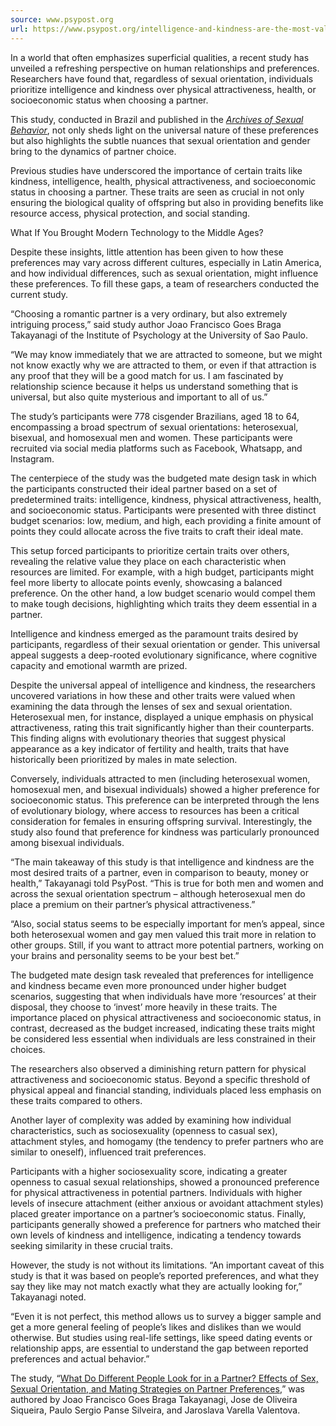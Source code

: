 ```yaml
---
source: www.psypost.org
url: https://www.psypost.org/intelligence-and-kindness-are-the-most-valued-traits-in-romantic-partners-study-finds/
---
```


In a world that often emphasizes superficial qualities, a recent study has unveiled a refreshing perspective on human relationships and preferences. Researchers have found that, regardless of sexual orientation, individuals prioritize intelligence and kindness over physical attractiveness, health, or socioeconomic status when choosing a partner.

This study, conducted in Brazil and published in the [_Archives of Sexual Behavior_](https://doi.org/10.1007/s10508-023-02767-4), not only sheds light on the universal nature of these preferences but also highlights the subtle nuances that sexual orientation and gender bring to the dynamics of partner choice.

Previous studies have underscored the importance of certain traits like kindness, intelligence, health, physical attractiveness, and socioeconomic status in choosing a partner. These traits are seen as crucial in not only ensuring the biological quality of offspring but also in providing benefits like resource access, physical protection, and social standing.

What If You Brought Modern Technology to the Middle Ages?

Despite these insights, little attention has been given to how these preferences may vary across different cultures, especially in Latin America, and how individual differences, such as sexual orientation, might influence these preferences. To fill these gaps, a team of researchers conducted the current study.

“Choosing a romantic partner is a very ordinary, but also extremely intriguing process,” said study author Joao Francisco Goes Braga Takayanagi of the Institute of Psychology at the University of Sao Paulo.

“We may know immediately that we are attracted to someone, but we might not know exactly why we are attracted to them, or even if that attraction is any proof that they will be a good match for us. I am fascinated by relationship science because it helps us understand something that is universal, but also quite mysterious and important to all of us.”

The study’s participants were 778 cisgender Brazilians, aged 18 to 64, encompassing a broad spectrum of sexual orientations: heterosexual, bisexual, and homosexual men and women. These participants were recruited via social media platforms such as Facebook, Whatsapp, and Instagram.

The centerpiece of the study was the budgeted mate design task in which the participants constructed their ideal partner based on a set of predetermined traits: intelligence, kindness, physical attractiveness, health, and socioeconomic status. Participants were presented with three distinct budget scenarios: low, medium, and high, each providing a finite amount of points they could allocate across the five traits to craft their ideal mate.

This setup forced participants to prioritize certain traits over others, revealing the relative value they place on each characteristic when resources are limited. For example, with a high budget, participants might feel more liberty to allocate points evenly, showcasing a balanced preference. On the other hand, a low budget scenario would compel them to make tough decisions, highlighting which traits they deem essential in a partner.

Intelligence and kindness emerged as the paramount traits desired by participants, regardless of their sexual orientation or gender. This universal appeal suggests a deep-rooted evolutionary significance, where cognitive capacity and emotional warmth are prized.

Despite the universal appeal of intelligence and kindness, the researchers uncovered variations in how these and other traits were valued when examining the data through the lenses of sex and sexual orientation. Heterosexual men, for instance, displayed a unique emphasis on physical attractiveness, rating this trait significantly higher than their counterparts. This finding aligns with evolutionary theories that suggest physical appearance as a key indicator of fertility and health, traits that have historically been prioritized by males in mate selection.

Conversely, individuals attracted to men (including heterosexual women, homosexual men, and bisexual individuals) showed a higher preference for socioeconomic status. This preference can be interpreted through the lens of evolutionary biology, where access to resources has been a critical consideration for females in ensuring offspring survival. Interestingly, the study also found that preference for kindness was particularly pronounced among bisexual individuals.

“The main takeaway of this study is that intelligence and kindness are the most desired traits of a partner, even in comparison to beauty, money or health,” Takayanagi told PsyPost. “This is true for both men and women and across the sexual orientation spectrum – although heterosexual men do place a premium on their partner’s physical attractiveness.”

“Also, social status seems to be especially important for men’s appeal, since both heterosexual women and gay men valued this trait more in relation to other groups. Still, if you want to attract more potential partners, working on your brains and personality seems to be your best bet.”

The budgeted mate design task revealed that preferences for intelligence and kindness became even more pronounced under higher budget scenarios, suggesting that when individuals have more ‘resources’ at their disposal, they choose to ‘invest’ more heavily in these traits. The importance placed on physical attractiveness and socioeconomic status, in contrast, decreased as the budget increased, indicating these traits might be considered less essential when individuals are less constrained in their choices.

The researchers also observed a diminishing return pattern for physical attractiveness and socioeconomic status. Beyond a specific threshold of physical appeal and financial standing, individuals placed less emphasis on these traits compared to others.

Another layer of complexity was added by examining how individual characteristics, such as sociosexuality (openness to casual sex), attachment styles, and homogamy (the tendency to prefer partners who are similar to oneself), influenced trait preferences.

Participants with a higher sociosexuality score, indicating a greater openness to casual sexual relationships, showed a pronounced preference for physical attractiveness in potential partners. Individuals with higher levels of insecure attachment (either anxious or avoidant attachment styles) placed greater importance on a partner’s socioeconomic status. Finally, participants generally showed a preference for partners who matched their own levels of kindness and intelligence, indicating a tendency towards seeking similarity in these crucial traits.

However, the study is not without its limitations. “An important caveat of this study is that it was based on people’s reported preferences, and what they say they like may not match exactly what they are actually looking for,” Takayanagi noted.

“Even it is not perfect, this method allows us to survey a bigger sample and get a more general feeling of people’s likes and dislikes than we would otherwise. But studies using real-life settings, like speed dating events or relationship apps, are essential to understand the gap between reported preferences and actual behavior.”

The study, “[What Do Different People Look for in a Partner? Effects of Sex, Sexual Orientation, and Mating Strategies on Partner Preferences](https://link.springer.com/article/10.1007/s10508-023-02767-4),” was authored by Joao Francisco Goes Braga Takayanagi, Jose de Oliveira Siqueira, Paulo Sergio Panse Silveira, and Jaroslava Varella Valentova.
